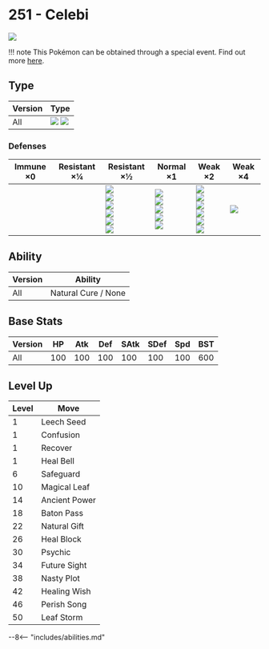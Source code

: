 # 251 - Celebi
![][251]

!!! note
    This Pokémon can be obtained through a special event. Find out more [here](../../special_events/#celebi).

## Type

Version | Type
---     | ---
All     | ![][psychic]  ![][grass]

### Defenses

Immune ×0 | Resistant ×¼ | Resistant ×½                                                                                  | Normal ×1                                                               | Weak ×2                                                                            | Weak ×4
---       | ---          | ---                                                                                           | ---                                                                     | ---                                                                                | ---
&nbsp;    | &nbsp;       | ![][fighting]<br>![][ground]<br>![][water]<br>![][grass]<br>![][electric]<br>![][psychic]<br> | ![][normal]<br>![][rock]<br>![][steel]<br>![][dragon]<br>![][fairy]<br> | ![][flying]<br>![][poison]<br>![][ghost]<br>![][fire]<br>![][ice]<br>![][dark]<br> | ![][bug]<br>

## Ability

Version | Ability
---     | ---
All     | Natural Cure / None

## Base Stats

Version | HP  | Atk | Def | SAtk | SDef | Spd | BST
---     | --- | --- | --- | ---  | ---  | --- | ---
All     | 100 | 100 | 100 | 100  | 100  | 100 | 600

## Level Up

Level | Move
---   | ---
1     | Leech Seed
1     | Confusion
1     | Recover
1     | Heal Bell
6     | Safeguard
10    | Magical Leaf
14    | Ancient Power
18    | Baton Pass
22    | Natural Gift
26    | Heal Block
30    | Psychic
34    | Future Sight
38    | Nasty Plot
42    | Healing Wish
46    | Perish Song
50    | Leaf Storm


--8<-- "includes/abilities.md"

[251]: ../img/pokemon/251.png
[normal]: ../img/types/normal.png
[fire]: ../img/types/fire.png
[fighting]: ../img/types/fighting.png
[water]: ../img/types/water.png
[flying]: ../img/types/flying.png
[grass]: ../img/types/grass.png
[poison]: ../img/types/poison.png
[electric]: ../img/types/electric.png
[ground]: ../img/types/ground.png
[psychic]: ../img/types/psychic.png
[rock]: ../img/types/rock.png
[ice]: ../img/types/ice.png
[bug]: ../img/types/bug.png
[dragon]: ../img/types/dragon.png
[ghost]: ../img/types/ghost.png
[dark]: ../img/types/dark.png
[steel]: ../img/types/steel.png
[fairy]: ../img/types/fairy.png
